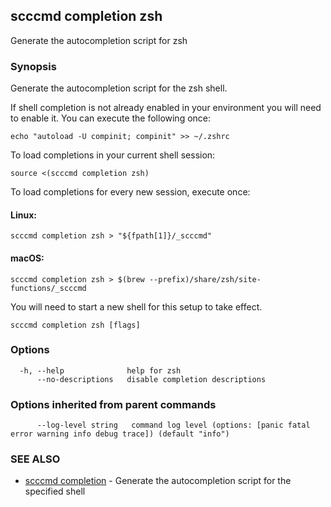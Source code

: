 ## scccmd completion zsh

Generate the autocompletion script for zsh

### Synopsis

Generate the autocompletion script for the zsh shell.

If shell completion is not already enabled in your environment you will need
to enable it.  You can execute the following once:

	echo "autoload -U compinit; compinit" >> ~/.zshrc

To load completions in your current shell session:

	source <(scccmd completion zsh)

To load completions for every new session, execute once:

#### Linux:

	scccmd completion zsh > "${fpath[1]}/_scccmd"

#### macOS:

	scccmd completion zsh > $(brew --prefix)/share/zsh/site-functions/_scccmd

You will need to start a new shell for this setup to take effect.


```
scccmd completion zsh [flags]
```

### Options

```
  -h, --help              help for zsh
      --no-descriptions   disable completion descriptions
```

### Options inherited from parent commands

```
      --log-level string   command log level (options: [panic fatal error warning info debug trace]) (default "info")
```

### SEE ALSO

* [scccmd completion](scccmd_completion.md)	 - Generate the autocompletion script for the specified shell

